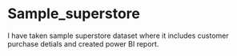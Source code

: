 # Sample_superstore

I have taken sample superstore dataset where it includes customer purchase detials and created power BI report.
